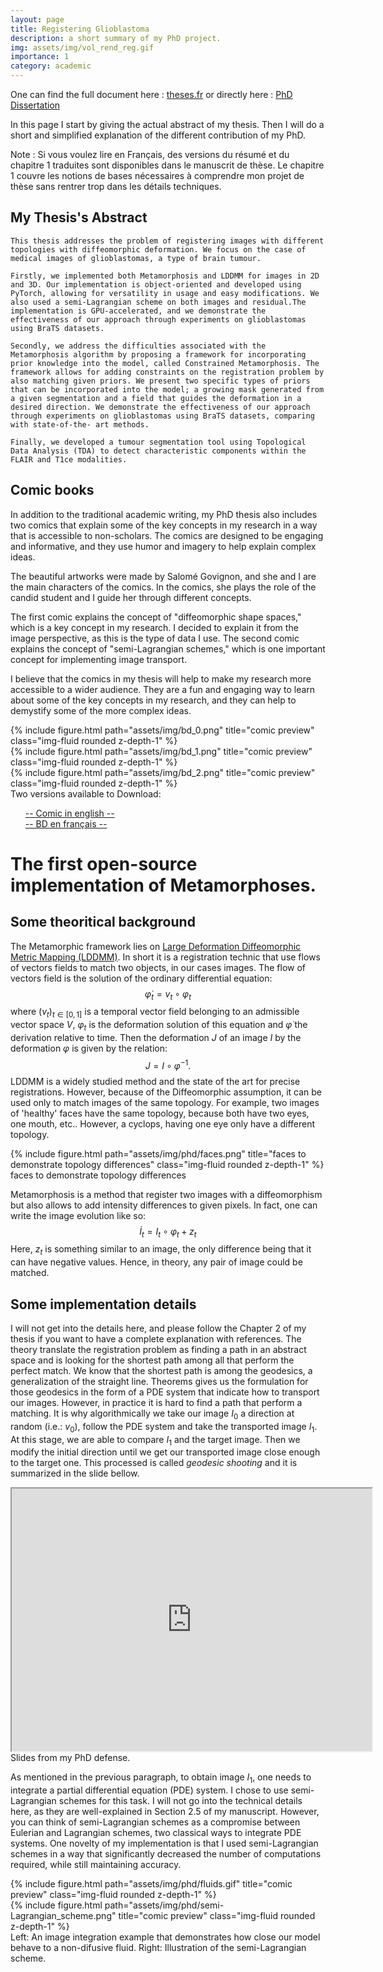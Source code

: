 ```yaml
---
layout: page
title: Registering Glioblastoma
description: a short summary of my PhD project.
img: assets/img/vol_rend_reg.gif
importance: 1
category: academic
---
```


<style>
#my-iframe {
  display: block;
  margin: 0 auto;
}
</style>

<div class="justify">

One can find the full document here : <a href="https://www.theses.fr/s228301">theses.fr</a> or directly here : <a href = "https://helios2.mi.parisdescartes.fr/~afrancoi/AntonFRANCOIS_files/Manuscrit_Anton.pdf">PhD Dissertation</a>

In this page I start by giving the actual abstract of my thesis. Then I will do a short and simplified explanation of the different contribution of my PhD. 

Note : Si vous voulez lire en Français, des versions du résumé et du chapitre 1 traduites sont disponibles dans le manuscrit de thèse. Le chapitre 1 couvre les notions de bases nécessaires à comprendre mon projet de thèse sans rentrer trop dans les détails techniques.

## My Thesis's Abstract


    This thesis addresses the problem of registering images with different topologies with diffeomorphic deformation. We focus on the case of medical images of glioblastomas, a type of brain tumour.

    Firstly, we implemented both Metamorphosis and LDDMM for images in 2D and 3D. Our implementation is object-oriented and developed using PyTorch, allowing for versatility in usage and easy modifications. We also used a semi-Lagrangian scheme on both images and residual.The implementation is GPU-accelerated, and we demonstrate the effectiveness of our approach through experiments on glioblastomas using BraTS datasets.

    Secondly, we address the difficulties associated with the Metamorphosis algorithm by proposing a framework for incorporating prior knowledge into the model, called Constrained Metamorphosis. The framework allows for adding constraints on the registration problem by also matching given priors. We present two specific types of priors that can be incorporated into the model; a growing mask generated from a given segmentation and a field that guides the deformation in a desired direction. We demonstrate the effectiveness of our approach through experiments on glioblastomas using BraTS datasets, comparing with state-of-the- art methods.
   
    Finally, we developed a tumour segmentation tool using Topological Data Analysis (TDA) to detect characteristic components within the FLAIR and T1ce modalities.



## Comic books 
   
In addition to the traditional academic writing, my PhD thesis also includes two comics that explain some of the key concepts in my research in a way that is accessible to non-scholars. The comics are designed to be engaging and informative, and they use humor and imagery to help explain complex ideas.
   
The beautiful artworks were made by Salomé Govignon, and she and I are the main characters of the comics. In the comics, she plays the role of the candid student and I guide her through different concepts.
   
The first comic explains the concept of "diffeomorphic shape spaces," which is a key concept in my research. I decided to explain it from the image perspective, as this is the type of data I use. The second comic explains the concept of "semi-Lagrangian schemes," which is one important concept for implementing image transport.
   
I believe that the comics in my thesis will help to make my research more accessible to a wider audience. They are a fun and engaging way to learn about some of the key concepts in my research, and they can help to demystify some of the more complex ideas.

<div class="row">
    <div class="col-sm mt-3 mt-md-0">
        {% include figure.html path="assets/img/bd_0.png" title="comic preview" class="img-fluid rounded z-depth-1" %}
    </div>
    <div class="col-sm mt-3 mt-md-0">
        {% include figure.html path="assets/img/bd_1.png" title="comic preview" class="img-fluid rounded z-depth-1" %}
    </div>
</div>
<div class="row">
    <div class="col-sm mt-3 mt-md-0">
        {% include figure.html path="assets/img/bd_2.png" title="comic preview" class="img-fluid rounded z-depth-1" %}
    </div>
</div>
<div class="caption">
    Two versions available to Download:
    <ul style="list-style-type: none;">
        <li><a href="https://helios2.mi.parisdescartes.fr/~afrancoi/AntonFRANCOIS_files/BD_env2.pdf">-- Comic in english --</a></li>
        <li><a href="https://helios2.mi.parisdescartes.fr/~afrancoi/AntonFRANCOIS_files/BD_frv2.pdf">-- BD en français --</a></li>
    </ul>
</div>


# The first open-source implementation of Metamorphoses.

## Some theoritical background
   
The Metamorphic framework lies on [Large Deformation Diffeomorphic Metric Mapping (LDDMM)](https://en.wikipedia.org/wiki/Large_deformation_diffeomorphic_metric_mapping). In short it is a registration technic that use flows of vectors fields to match two objects, in our cases images. The flow of vectors field is the solution of the ordinary differential equation:
$$\dot \varphi_t = v_t \circ \varphi_t$$
where $(v_t)_{t\in [0,1]}$ is a temporal vector field belonging to an admissible vector space $V$, $\varphi_t$ is the deformation solution of this equation and $\dot \varphi$ the derivation relative to time. Then the deformation $J$ of an image $I$ by the deformation $\varphi$ is given by the relation:
$$J = I \circ \varphi^{-1}.$$
LDDMM is a widely studied method and the state of the art for precise registrations. However, because of the Diffeomorphic assumption, it can be used only to match images of the same topology. For example, two images of 'healthy' faces have the same topology, because both have two eyes, one mouth, etc.. However, a cyclops, having one eye only have a different topology. 


<div class="row" id="my-iframe">
    <div class="col-sm mt-3 mt-md-0">
        {% include figure.html path="assets/img/phd/faces.png" title="faces to demonstrate topology differences" class="img-fluid rounded z-depth-1" %}
    </div>
</div>
<div class="caption">
    faces to demonstrate topology differences
</div>

   
Metamorphosis is a method that register two images with a diffeomorphism but also allows to add intensity differences to given pixels. In fact, one can write the image evolution like so:
$$\dot I_t = I_t\circ \varphi_t + z_t$$
Here, $z_t$ is something similar to an image, the only difference being that it can have negative values. Hence, in theory, any pair of image could be matched.


## Some implementation details

   
I will not get into the details here, and please follow the Chapter 2 of my thesis if you want to have a complete explanation with references. The theory translate the registration problem as finding a path in an abstract space and is looking for the shortest path among all that perform the perfect match. We know that the shortest path is among the geodesics, a generalization of the straight line. Theorems gives us the formulation for those geodesics in the form of a PDE system that indicate how to transport our images. However, in practice it is hard to find a path that perform a matching. It is why algorithmically we take our image $I_0$ a direction at random (i.e.: $v_0$), follow the PDE system and take the transported image $I_1$. At this stage, we are able to compare $I_1$ and the target image. Then we modify the initial direction until we get our transported image close enough to the target one. This processed is called _geodesic shooting_ and it is summarized in the slide bellow.


<iframe src="https://slides.com/antonfrancois/deck-d1ea90/embed#/3/3" width="576" height="420" title="Anton François - PhD Defense" id="my-iframe" class="my-class" data-slide="3" data-presentation="deck-d1ea90"></iframe>
<div class="caption">
    Slides from my PhD defense.
</div>

As mentioned in the previous paragraph, to obtain image $I_1$​, one needs to integrate a partial differential equation (PDE) system. I chose to use semi-Lagrangian schemes for this task. I will not go into the technical details here, as they are well-explained in Section 2.5 of my manuscript. However, you can think of semi-Lagrangian schemes as a compromise between Eulerian and Lagrangian schemes, two classical ways to integrate PDE systems. One novelty of my implementation is that I used semi-Lagrangian schemes in a way that significantly decreased the number of computations required, while still maintaining accuracy.

<div class="row">
    <div class="col-sm mt-3 mt-md-0">
        {% include figure.html path="assets/img/phd/fluids.gif" title="comic preview" class="img-fluid rounded z-depth-1" %}
    </div>
    <div class="col-sm mt-3 mt-md-0">
        {% include figure.html path="assets/img/phd/semi-Lagrangian_scheme.png" title="comic preview" class="img-fluid rounded z-depth-1" %}
    </div>
</div>
<div class="caption">
    Left: An image integration example that demonstrates how close our model behave to a non-difusive fluid. Right: Illustration of the semi-Lagrangian scheme.
</div>

<!-- _________________________________

Every project has a beautiful feature showcase page.
It's easy to include images in a flexible 3-column grid format.
Make your photos 1/3, 2/3, or full width.

To give your project a background in the portfolio page, just add the img tag to the front matter like so:

    ---
    layout: page
    title: project
    description: a project with a background image
    img: /assets/img/12.jpg
    ---

<div class="row">
    <div class="col-sm mt-3 mt-md-0">
        {% include figure.html path="assets/img/1.jpg" title="example image" class="img-fluid rounded z-depth-1" %}
    </div>
    <div class="col-sm mt-3 mt-md-0">
        {% include figure.html path="assets/img/3.jpg" title="example image" class="img-fluid rounded z-depth-1" %}
    </div>
    <div class="col-sm mt-3 mt-md-0">
        {% include figure.html path="assets/img/5.jpg" title="example image" class="img-fluid rounded z-depth-1" %}
    </div>
</div>
<div class="caption">
    Caption photos easily. On the left, a road goes through a tunnel. Middle, leaves artistically fall in a hipster photoshoot. Right, in another hipster photoshoot, a lumberjack grasps a handful of pine needles.
</div>
<div class="row">
    <div class="col-sm mt-3 mt-md-0">
        {% include figure.html path="assets/img/5.jpg" title="example image" class="img-fluid rounded z-depth-1" %}
    </div>
</div>
<div class="caption">
    This image can also have a caption. It's like magic.
</div>

You can also put regular text between your rows of images.
Say you wanted to write a little bit about your project before you posted the rest of the images.
You describe how you toiled, sweated, *bled* for your project, and then... you reveal its glory in the next row of images.


<div class="row justify-content-sm-center">
    <div class="col-sm-8 mt-3 mt-md-0">
        {% include figure.html path="assets/img/6.jpg" title="example image" class="img-fluid rounded z-depth-1" %}
    </div>
    <div class="col-sm-4 mt-3 mt-md-0">
        {% include figure.html path="assets/img/11.jpg" title="example image" class="img-fluid rounded z-depth-1" %}
    </div>
</div>
<div class="caption">
    You can also have artistically styled 2/3 + 1/3 images, like these.
</div>


The code is simple.
Just wrap your images with `<div class="col-sm">` and place them inside `<div class="row">` (read more about the <a href="https://getbootstrap.com/docs/4.4/layout/grid/">Bootstrap Grid</a> system).
To make images responsive, add `img-fluid` class to each; for rounded corners and shadows use `rounded` and `z-depth-1` classes.
Here's the code for the last row of images above:

{% raw %}
```html
<div class="row justify-content-sm-center">
    <div class="col-sm-8 mt-3 mt-md-0">
        {% include figure.html path="assets/img/6.jpg" title="example image" class="img-fluid rounded z-depth-1" %}
    </div>
    <div class="col-sm-4 mt-3 mt-md-0">
        {% include figure.html path="assets/img/11.jpg" title="example image" class="img-fluid rounded z-depth-1" %}
    </div>
</div>
```
{% endraw %} -->
